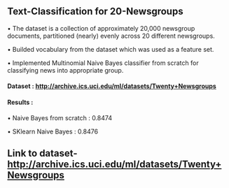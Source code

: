 ﻿## Text-Classification for 20-Newsgroups

• The dataset is a collection of approximately 20,000 newsgroup documents,
partitioned (nearly) evenly across 20 different newsgroups.

• Builded vocabulary from the dataset which was used as a feature set.

• Implemented Multinomial Naive Bayes classifier from scratch for classifying news into
appropriate group.

#### Dataset : http://archive.ics.uci.edu/ml/datasets/Twenty+Newsgroups
#### Results :

• Naive Bayes from scratch : 0.8474

• SKlearn Naive Bayes : 0.8476 
## Link to dataset-http://archive.ics.uci.edu/ml/datasets/Twenty+Newsgroups